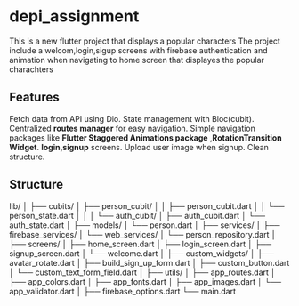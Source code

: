# depi_assignment

This is a new flutter project that displays a popular characters
The project include a welcom,login,sigup screens with firebase authentication and animation when navigating to home screen that displayes the popular charachters

## Features
Fetch data from API using Dio.
State management with Bloc(cubit).
Centralized **routes manager** for easy navigation.
Simple navigation packages like **Flutter Staggered Animations package** ,**RotationTransition Widget**.
**login,signup** screens.
Upload user image when signup.
Clean structure.


## Structure
lib/
│
├── cubits/
│ ├── person_cubit/
│ │ ├── person_cubit.dart
│ │ └── person_state.dart
│ │
│ └── auth_cubit/
│ ├── auth_cubit.dart
│ └── auth_state.dart
│
├── models/
│ └── person.dart
│
├── services/
│ ├── firebase_services/
│ └── web_services/
│ └── person_repository.dart
│
├── screens/
│ ├── home_screen.dart
│ ├── login_screen.dart
│ ├── signup_screen.dart
│ └── welcome.dart
│
├── custom_widgets/
│ ├── avatar_rotate.dart
│ ├── build_sign_up_form.dart
│ ├── custom_button.dart
│ └── custom_text_form_field.dart
│
├── utils/
│ ├── app_routes.dart
│ ├── app_colors.dart
│ ├── app_fonts.dart
│ ├── app_images.dart
│ └── app_validator.dart
│
├── firebase_options.dart
└── main.dart
